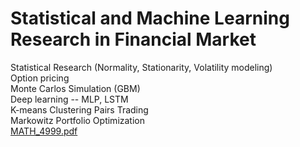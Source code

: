 # Statistical and Machine Learning Research in Financial Market
Statistical Research (Normality, Stationarity, Volatility modeling)<br>
Option pricing<br>
Monte Carlos Simulation (GBM)<br>
Deep learning -- MLP, LSTM <br>
K-means Clustering Pairs Trading<br>
Markowitz Portfolio Optimization<br>
[MATH_4999.pdf](https://github.com/phantomgodmoon/Math-Capstone_Project/files/11325206/MATH_4999.pdf)
